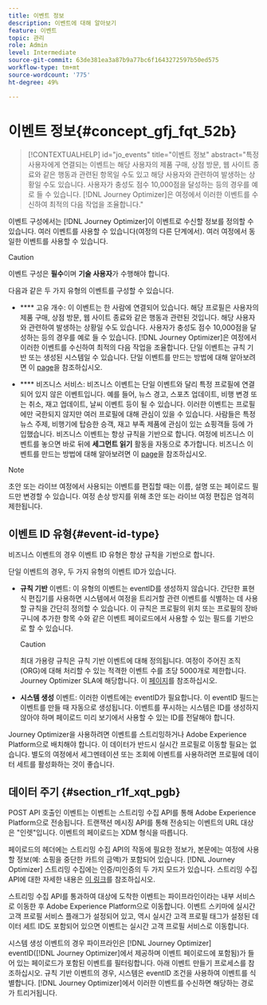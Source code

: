 ```yaml
---
title: 이벤트 정보
description: 이벤트에 대해 알아보기
feature: 이벤트
topic: 관리
role: Admin
level: Intermediate
source-git-commit: 63de381ea3a87b9a77bc6f1643272597b50ed575
workflow-type: tm+mt
source-wordcount: '775'
ht-degree: 49%

---
```


# 이벤트 정보{#concept_gfj_fqt_52b}

>[!CONTEXTUALHELP]
>id="jo_events"
>title="이벤트 정보"
>abstract="특정 사용자에게 연결되는 이벤트는 해당 사용자의 제품 구매, 상점 방문, 웹 사이트 종료와 같은 행동과 관련된 항목일 수도 있고 해당 사용자와 관련하여 발생하는 상황일 수도 있습니다. 사용자가 충성도 점수 10,000점을 달성하는 등의 경우를 예로 들 수 있습니다. [!DNL Journey Optimizer]은 여정에서 이러한 이벤트를 수신하여 최적의 다음 작업을 조율합니다."

이벤트 구성에서는 [!DNL Journey Optimizer]이 이벤트로 수신할 정보를 정의할 수 있습니다. 여러 이벤트를 사용할 수 있습니다(여정의 다른 단계에서). 여러 여정에서 동일한 이벤트를 사용할 수 있습니다.

>[!CAUTION]
>
>이벤트 구성은 **필수**&#x200B;이며 **기술 사용자**&#x200B;가 수행해야 합니다.

다음과 같은 두 가지 유형의 이벤트를 구성할 수 있습니다.

* **** 고유 개수: 이 이벤트는 한 사람에 연결되어 있습니다. 해당 프로필은 사용자의 제품 구매, 상점 방문, 웹 사이트 종료와 같은 행동과 관련된 것입니다. 해당 사용자와 관련하여 발생하는 상황일 수도 있습니다. 사용자가 충성도 점수 10,000점을 달성하는 등의 경우를 예로 들 수 있습니다. [!DNL Journey Optimizer]은 여정에서 이러한 이벤트를 수신하여 최적의 다음 작업을 조율합니다. 단일 이벤트는 규칙 기반 또는 생성된 시스템일 수 있습니다. 단일 이벤트를 만드는 방법에 대해 알아보려면 이 [page](../event/about-creating.md)을 참조하십시오.

* **** 비즈니스 서비스: 비즈니스 이벤트는 단일 이벤트와 달리 특정 프로필에 연결되어 있지 않은 이벤트입니다. 예를 들어, 뉴스 경고, 스포츠 업데이트, 비행 변경 또는 취소, 재고 업데이트, 날씨 이벤트 등이 될 수 있습니다. 이러한 이벤트는 프로필에만 국한되지 않지만 여러 프로필에 대해 관심이 있을 수 있습니다. 사람들은 특정 뉴스 주제, 비행기에 탑승한 승객, 재고 부족 제품에 관심이 있는 쇼핑객들 등에 가입했습니다. 비즈니스 이벤트는 항상 규칙을 기반으로 합니다. 여정에 비즈니스 이벤트를 놓으면 바로 뒤에 **세그먼트 읽기** 활동을 자동으로 추가합니다. 비즈니스 이벤트를 만드는 방법에 대해 알아보려면 이 [page](../event/about-creating-business.md)을 참조하십시오.


>[!NOTE]
>
>초안 또는 라이브 여정에서 사용되는 이벤트를 편집할 때는 이름, 설명 또는 페이로드 필드만 변경할 수 있습니다. 여정 손상 방지를 위해 초안 또는 라이브 여정 편집은 엄격히 제한됩니다.

## 이벤트 ID 유형{#event-id-type}

비즈니스 이벤트의 경우 이벤트 ID 유형은 항상 규칙을 기반으로 합니다.

단일 이벤트의 경우, 두 가지 유형의 이벤트 ID가 있습니다.

* **규칙 기반** 이벤트: 이 유형의 이벤트는 eventID를 생성하지 않습니다. 간단한 표현식 편집기를 사용하면 시스템에서 여정을 트리거할 관련 이벤트를 식별하는 데 사용할 규칙을 간단히 정의할 수 있습니다. 이 규칙은 프로필의 위치 또는 프로필의 장바구니에 추가한 항목 수와 같은 이벤트 페이로드에서 사용할 수 있는 필드를 기반으로 할 수 있습니다.

   >[!CAUTION]
   >
   >최대 가용량 규칙은 규칙 기반 이벤트에 대해 정의됩니다. 여정이 주어진 조직(ORG)에 대해 처리할 수 있는 적격한 이벤트 수를 초당 5000개로 제한합니다. Journey Optimizer SLA에 해당합니다. 이 [페이지](https://helpx.adobe.com/legal/product-descriptions/journey-orchestration.html)를 참조하십시오.

* **시스템 생성** 이벤트: 이러한 이벤트에는 eventID가 필요합니다. 이 eventID 필드는 이벤트를 만들 때 자동으로 생성됩니다. 이벤트를 푸시하는 시스템은 ID를 생성하지 않아야 하며 페이로드 미리 보기에서 사용할 수 있는 ID를 전달해야 합니다.

Journey Optimizer을 사용하려면 이벤트를 스트리밍하거나 Adobe Experience Platform으로 배치해야 합니다. 이 데이터가 반드시 실시간 프로필로 이동할 필요는 없습니다. 별도의 여정에서 세그멘테이션 또는 조회에 이벤트를 사용하려면 프로필에 데이터 세트를 활성화하는 것이 좋습니다.

## 데이터 주기 {#section_r1f_xqt_pgb}

POST API 호출인 이벤트는 이벤트는 스트리밍 수집 API를 통해 Adobe Experience Platform으로 전송됩니다. 트랜잭션 메시징 API를 통해 전송되는 이벤트의 URL 대상은 &quot;인렛&quot;입니다. 이벤트의 페이로드는 XDM 형식을 따릅니다.

페이로드의 헤더에는 스트리밍 수집 API의 작동에 필요한 정보가, 본문에는 여정에 사용할 정보(예: 쇼핑을 중단한 카트의 금액)가 포함되어 있습니다. [!DNL Journey Optimizer] 스트리밍 수집에는 인증/미인증의 두 가지 모드가 있습니다. 스트리밍 수집 API에 대한 자세한 내용은 [이 링크](https://experienceleague.adobe.com/docs/experience-platform/xdm/api/getting-started.html?lang=ko)를 참조하십시오.

스트리밍 수집 API를 통과하여 대상에 도착한 이벤트는 파이프라인이라는 내부 서비스로 이동한 후 Adobe Experience Platform으로 이동합니다. 이벤트 스키마에 실시간 고객 프로필 서비스 플래그가 설정되어 있고, 역시 실시간 고객 프로필 태그가 설정된 데이터 세트 ID도 포함되어 있으면 이벤트는 실시간 고객 프로필 서비스로 이동합니다.

시스템 생성 이벤트의 경우 파이프라인은 [!DNL Journey Optimizer] eventID([!DNL Journey Optimizer]에서 제공하며 이벤트 페이로드에 포함됨)가 들어 있는 페이로드가 포함된 이벤트를 필터링합니다. 아래 이벤트 만들기 프로세스를 참조하십시오. 규칙 기반 이벤트의 경우, 시스템은 eventID 조건을 사용하여 이벤트를 식별합니다. [!DNL Journey Optimizer]에서 이러한 이벤트를 수신하면 해당하는 경로가 트리거됩니다.
